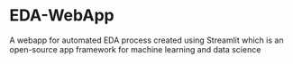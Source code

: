 # EDA-WebApp
 A  webapp for automated EDA  process created using Streamlit which is an open-source app framework for machine learning  and data science
